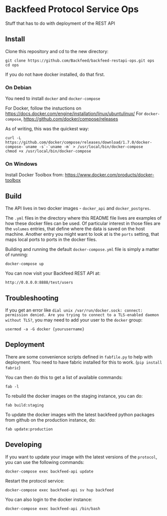 # Backfeed Protocol Service Ops

Stuff that has to do with deployment of the REST API

## Install

Clone this repository and cd to the new directory:

    git clone https://github.com/Backfeed/backfeed-restapi-ops.git ops 
    cd ops

If you do not have docker installed, do that first.

### On Debian

You need to install `docker` and `docker-compose`

For Docker, follow the instuctions on https://docs.docker.com/engine/installation/linux/ubuntulinux/
For `docker-compose`, https://github.com/docker/compose/releases

As of writing, this was the quickest way:

    curl -L https://github.com/docker/compose/releases/download/1.7.0/docker-compose-`uname -s`-`uname -m` > /usr/local/bin/docker-compose
    chmod +x /usr/local/bin/docker-compose

### On Windows

Install Docker Toolbox from: https://www.docker.com/products/docker-toolbox

## Build

The API lives in two docker images - `docker_api` and `docker_postgres`. 

The `.yml` files in the directory where this README file lives are examples of how these docker files can be used. Of particular interest in those files are the `volumes` entries, that define where the data is saved on the host machine. Another entry you might want to look at is the `ports` setting, that maps local ports to ports in the docker files.
 
Building and running the default `docker-compose.yml` file is simply a matter of running:

    docker-compose up

You can now visit your Backfeed REST API at:

    http://0.0.0.0:8888/test/users


## Troubleshooting

If you get an error like ```dial unix /var/run/docker.sock: connect: permission denied. Are you trying to connect to a TLS-enabled daemon without TLS?```, you may need to add your user to the ```docker``` group:

    usermod -a -G docker {yourusername}


## Deployment

There are some convenience scripts defined in `fabfile.py` to help with deployment. You need to have fabric installed for this to work. (`pip install fabric`)

You can then do this to get a list of available commands:

    fab -l

To rebuild the docker images on the staging instance, you can do:

    fab build:staging

To update the docker images with the latest backfeed python packages from github on the production instance, do:

    fab update:production


## Developing

If you want to update your image with the latest versions of the `protocol`,  you can use the following commands:

    docker-compose exec backfeed-api update

Restart the protocol service:

    docker-compose exec backfeed-api sv hup backfeed

You can also login to the docker instance:

    docker-compose exec backfeed-api /bin/bash 
